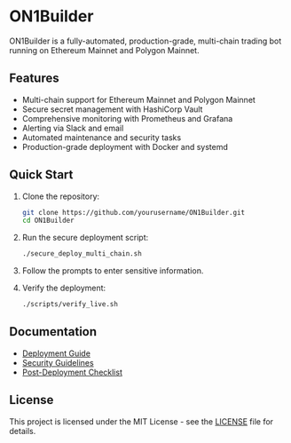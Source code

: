 # ON1Builder

ON1Builder is a fully-automated, production-grade, multi-chain trading bot running on Ethereum Mainnet and Polygon Mainnet.

## Features

- Multi-chain support for Ethereum Mainnet and Polygon Mainnet
- Secure secret management with HashiCorp Vault
- Comprehensive monitoring with Prometheus and Grafana
- Alerting via Slack and email
- Automated maintenance and security tasks
- Production-grade deployment with Docker and systemd

## Quick Start

1. Clone the repository:
   ```bash
   git clone https://github.com/yourusername/ON1Builder.git
   cd ON1Builder
   ```

2. Run the secure deployment script:
   ```bash
   ./secure_deploy_multi_chain.sh
   ```

3. Follow the prompts to enter sensitive information.

4. Verify the deployment:
   ```bash
   ./scripts/verify_live.sh
   ```

## Documentation

- [Deployment Guide](DEPLOYMENT.md)
- [Security Guidelines](SECURITY.md)
- [Post-Deployment Checklist](post_deployment_checklist.md)

## License

This project is licensed under the MIT License - see the [LICENSE](LICENSE) file for details.
